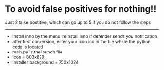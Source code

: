 # To avoid false positives for nothing!!
Just 2 false postitive, which can go up to 5 if you do not follow the steps
_____________________________________
- install inno by the menu, reinstall inno if defender sends you notification
- after first conversion, enter your icon.ico in the file where the python code is located
- main.py is the launch file
- Icon = 803x829
- Installer background = 750x1024
